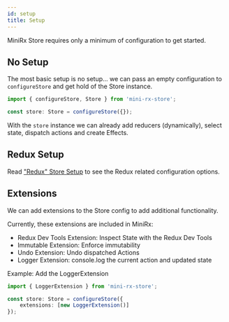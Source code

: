 ```yaml
---
id: setup
title: Setup
---
```


MiniRx Store requires only a minimum of configuration to get started.

## No Setup
The most basic setup is no setup... we can pass an empty configuration to `configureStore`
and get hold of the Store instance.

```ts
import { configureStore, Store } from 'mini-rx-store';

const store: Store = configureStore({});
```
With the `store` instance we can already add reducers (dynamically), select state, dispatch actions and create Effects.

## Redux Setup
Read ["Redux" Store Setup](redux-setup) to see the Redux related configuration options.

## Extensions
We can add extensions to the Store config to add additional functionality.

Currently, these extensions are included in MiniRx:
- Redux Dev Tools Extension: Inspect State with the Redux Dev Tools
- Immutable Extension: Enforce immutability
- Undo Extension: Undo dispatched Actions
- Logger Extension: console.log the current action and updated state

Example: Add the LoggerExtension
```ts
import { LoggerExtension } from 'mini-rx-store';

const store: Store = configureStore({
    extensions: [new LoggerExtension()]
});
```
